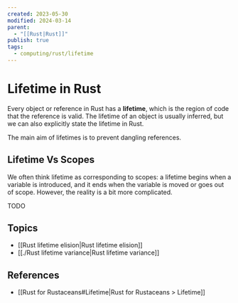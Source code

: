 ```yaml
---
created: 2023-05-30
modified: 2024-03-14
parent:
  - "[[Rust|Rust]]"
publish: true
tags:
  - computing/rust/lifetime
---
```


# Lifetime in Rust

Every object or reference in Rust has a **lifetime**, which is the region of code that the reference is valid. The lifetime of an object is usually inferred, but we can also explicitly state the lifetime in Rust.

The main aim of lifetimes is to prevent dangling references.
## Lifetime Vs Scopes
We often think lifetime as corresponding to scopes: a lifetime begins when a variable is introduced, and it ends when the variable is moved or goes out of scope. However, the reality is a bit more complicated.

TODO
## Topics
- [[Rust lifetime elision|Rust lifetime elision]]
- [[./Rust lifetime variance|Rust lifetime variance]]

## References
- [[Rust for Rustaceans#Lifetime|Rust for Rustaceans > Lifetime]]